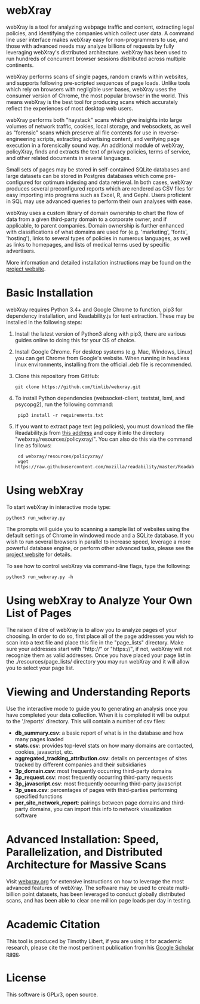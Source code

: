 # webXray

webXray is a tool for analyzing webpage traffic and content, extracting legal policies, and identifying the companies which collect user data.  A command line user interface makes webXray easy for non-programmers to use, and those with advanced needs may analyze billions of requests by fully leveraging webXray's distributed architecture.  webXray has been used to run hundreds of concurrent browser sessions distributed across multiple continents.

webXray performs scans of single pages, random crawls within websites, and supports following pre-scripted sequences of page loads.  Unlike tools which rely on browsers with negligible user bases, webXray uses the consumer version of Chrome, the most popular browser in the world.  This means webXray is the best tool for producing scans which accurately reflect the experiences of most desktop web users.

webXray performs both "haystack" scans which give insights into large volumes of network traffic, cookies, local storage, and websockets, as well as "forensic" scans which preserve all file contents for use in reverse-engineering scripts, extracting advertising content, and verifying page execution in a forensically sound way.  An additional module of webXray, policyXray, finds and extracts the text of privacy policies, terms of service, and other related documents in several languages.  

Small sets of pages may be stored in self-contained SQLite databases and large datasets can be stored in Postgres databases which come pre-configured for optimum indexing and data retrieval.  In both cases, webXray produces several preconfigured reports which are rendered as CSV files for easy importing into programs such as Excel, R, and Gephi.  Users proficient in SQL may use advanced queries to perform their own analyses with ease.

webXray uses a custom library of domain ownership to chart the flow of data from a given third-party domain to a corporate owner, and if applicable, to parent companies.  Domain ownership is further enhanced with classifications of what domains are used for (e.g. 'marketing', 'fonts', 'hosting'), links to several types of policies in numerous languages, as well as links to homepages, and lists of medical terms used by specific advertisers.

More information and detailed installation instructions may be found on the [project website](http://webXray.org).

# Basic Installation

webXray requires Python 3.4+ and Google Chrome to function, pip3 for dependency installation, and Readability.js for text extraction.  These may be installed in the following steps:

1) Install the latest version of Python3 along with pip3, there are various guides online to doing this for your OS of choice.

2) Install Google Chrome.  For desktop systems (e.g. Mac, Windows, Linux) you can get Chrome from Google's website.  When running in headless linux environments, installing from the official .deb file is recommended.

3)  Clone this repository from GitHub:

        git clone https://github.com/timlib/webxray.git

4) To install Python dependencies (websocket-client, textstat, lxml, and psycopg2), run the following command:

        pip3 install -r requirements.txt

5) If you want to extract page text (eg policies), you must download the file Readability.js from [this address](https://raw.githubusercontent.com/mozilla/readability/master/Readability.js) and copy it into the directory "webxray/resources/policyxray/".  You can also do this via the  command line as follows:
    
        cd webxray/resources/policyxray/
        wget https://raw.githubusercontent.com/mozilla/readability/master/Readability.js

# Using webXray

To start webXray in interactive mode type:

    python3 run_webxray.py

The prompts will guide you to scanning a sample list of websites using the default settings of Chrome in windowed mode and a SQLite database.  If you wish to run several browsers in parallel to increase speed, leverage a more powerful database engine, or perform other advanced tasks, please see the [project website](http://webXray.org/#advanced_options) for details.

To see how to control webXray via command-line flags, type the following:

    python3 run_webxray.py -h

# Using webXray to Analyze Your Own List of Pages

The raison d'être of webXray is to allow you to analyze pages of your choosing.  In order to do so, first place all of the page addresses 
you wish to scan into a text file and place this file in the "page_lists" directory.  Make sure your addresses start with "http://" or 
"https://", if not, webXray will not recognize them as valid addresses.  Once you have placed your page list in the ./resources/page_lists/ 
directory you may run webXray and it will allow you to select your page list.

# Viewing and Understanding Reports

Use the interactive mode to guide you to generating an analysis once you have completed your data collection.  When it is completed it will be output to the '/reports' directory.  This will contain a number of csv files:

* __db\_summary.csv__: a basic report of what is in the database and how many pages loaded
* __stats.csv__: provides top-level stats on how many domains are contacted, cookies, javascript, etc.
* __aggregated\_tracking\_attribution.csv__: details on percentages of sites tracked by different companies and their subsidiaries
* __3p\_domain.csv__: most frequently occurring third-party domains
* __3p\_request.csv__: most frequently occurring third-party requests
* __3p\_javascript.csv__: most frequently occurring third-party javascript
* __3p\_uses.csv__: percentages of pages with third-parties performing specified functions
* __per_site_network_report__: pairings between page domains and third-party domains, you can import this info to network visualization software
 
# Advanced Installation: Speed, Parallelization, and Distributed Architecture for Massive Scans

Visit [webxray.org](https://webxray.org) for extensive instructions on how to leverage the most advanced features of webXray.  The software may be used to create multi-billion point datasets, has been leveraged to conduct globally distributed scans, and has been able to clear one million page loads per day in testing.

# Academic Citation

This tool is produced by Timothy Libert, if you are using it for academic research, please cite the most pertinent publication from his [Google Scholar page](https://scholar.google.com/citations?user=pR9YdCcAAAAJ&hl=en&oi=ao).

# License

This software is GPLv3, open source.
